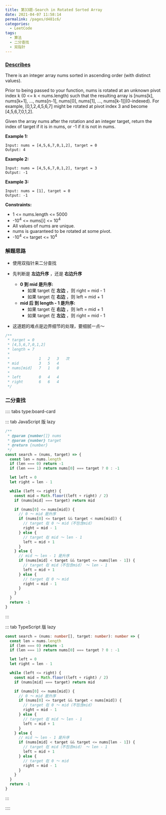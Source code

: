 ```yaml
---
title: 第33题-Search in Rotated Sorted Array
date: 2021-04-07 11:58:14
permalink: /pages/d481c6/
categories:
  - LeetCode
tags:
  - 算法
  - 二分查找
  - 双指针
---
```


### [Describes](https://leetcode-cn.com/problems/search-in-rotated-sorted-array/)

There is an integer array <span class="span-shadow">nums</span> sorted in ascending order (with distinct values).

Prior to being passed to your function, <span class="span-shadow">nums</span> is rotated at an unknown pivot index <span class="span-shadow">k</span> (<span class="span-shadow">0 <= k < nums.length</span>) such that the resulting array is <span class="span-shadow">[nums[k], nums[k+1], ..., nums[n-1], nums[0], nums[1], ..., nums[k-1]]</span>(<span class="span-shadow">0-indexed</span>). For example, <span class="span-shadow">[0,1,2,4,5,6,7]</span> might be rotated at pivot index <span class="span-shadow">3</span> and become <span class="span-shadow">[4,5,6,7,0,1,2]</span>.

Given the array <span class="span-shadow">nums</span> after the rotation and an integer target, return the index of <span class="span-shadow">target</span> if it is in <span class="span-shadow">nums</span>, or -1 if it is not in <span class="span-shadow">nums</span>.

<!-- more -->

**Example 1:**

```
Input: nums = [4,5,6,7,0,1,2], target = 0
Output: 4
```

**Example 2:**

```
Input: nums = [4,5,6,7,0,1,2], target = 3
Output: -1
```

**Example 3:**

```
Input: nums = [1], target = 0
Output: -1
```

**Constraints:**

- <span class="span-shadow">1 <= nums.length <= 5000</span>
- <span class="span-shadow">-10<sup>4</sup> <= nums[i] <= 10<sup>4</sup></span>
- All values of <span class="span-shadow">nums</span> are unique.
- <span class="span-shadow">nums</span> is guaranteed to be rotated at some pivot.
- <span class="span-shadow">-10<sup>4</sup> <= target <= 10<sup>4</sup></span>

### 解题思路

- 使用双指针来二分查找
- 先判断是 **左边升序** ，还是 **右边升序**

  - **0 到 mid 是升序:**
    - 如果 target 在 **左边** ，则 right = mid - 1
    - 如果 target 在 **右边** ，则 left = mid + 1
  - **mid 后 到 length - 1 是升序:**
    - 如果 target 在 **右边** ，则 left = mid + 1
    - 如果 target 在 **左边** ，则 right = mid - 1

- 这道题的难点是边界细节的处理，要细腻一点～

```TypeScript
/**
 * target = 0
 * [4,5,6,7,0,1,2]
 * length = 7
 *
 *             1   2   3   次
 * mid         3   5   4
 * nums[mid]   7   1   0
 *
 * left        0   4   4
 * right       6   6   4
 */
```

### 二分查找

:::: tabs type:board-card

::: tab JavaScript 版 lazy

```JavaScript
/**
 * @param {number[]} nums
 * @param {number} target
 * @return {number}
 */
const search = (nums, target) => {
  const len = nums.length
  if (len === 0) return -1
  if (len === 1) return nums[0] === target ? 0 : -1

  let left = 0
  let right = len - 1

  while (left <= right) {
    const mid = Math.floor((left + right) / 2)
    if (nums[mid] === target) return mid

    if (nums[0] <= nums[mid]) {
      // 0 ～ mid 是升序
      if (nums[0] <= target && target < nums[mid]) {
        // target 在 0 ～ mid（不包含mid）
        right = mid - 1
      } else {
        // target 在 mid ～ len - 1
        left = mid + 1
      }
    } else {
      // mid ～ len - 1 是升序
      if (nums[mid] < target && target <= nums[len - 1]) {
        // target 在 mid（不包含mid） ～ len - 1
        left = mid + 1
      } else {
        // target 在 0 ～ mid
        right = mid - 1
      }
    }
  }
  return -1
}
```

:::

::: tab TypeScript 版 lazy

```TypeScript
const search = (nums: number[], target: number): number => {
  const len = nums.length
  if (len === 0) return -1
  if (len === 1) return nums[0] === target ? 0 : -1

  let left = 0
  let right = len - 1

  while (left <= right) {
    const mid = Math.floor((left + right) / 2)
    if (nums[mid] === target) return mid

    if (nums[0] <= nums[mid]) {
      // 0 ～ mid 是升序
      if (nums[0] <= target && target < nums[mid]) {
        // target 在 0 ～ mid（不包含mid）
        right = mid - 1
      } else {
        // target 在 mid ～ len - 1
        left = mid + 1
      }
    } else {
      // mid ～ len - 1 是升序
      if (nums[mid] < target && target <= nums[len - 1]) {
        // target 在 mid（不包含mid） ～ len - 1
        left = mid + 1
      } else {
        // target 在 0 ～ mid
        right = mid - 1
      }
    }
  }
  return -1
}
```

:::

::::
